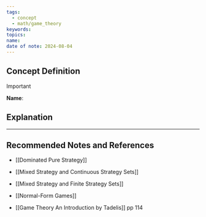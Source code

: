 ```yaml
---
tags:
  - concept
  - math/game_theory
keywords: 
topics: 
name: 
date of note: 2024-08-04
---
```


## Concept Definition

>[!important]
>**Name**: 



## Explanation





-----------
##  Recommended Notes and References


- [[Dominated Pure Strategy]]


- [[Mixed Strategy and Continuous Strategy Sets]]
- [[Mixed Strategy and Finite Strategy Sets]]
- [[Normal-Form Games]]



- [[Game Theory An Introduction by Tadelis]] pp 114